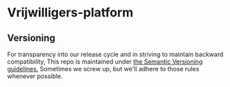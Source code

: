 # Vrijwilligers-platform

## Versioning 

For transparency into our release cycle and in striving to maintain backward compatibility, This repo is maintained under 
[the Semantic Versioning guidelines.](http://www.semver.org) Sometimes we screw up, but we'll adhere to those rules whenever possible. 
